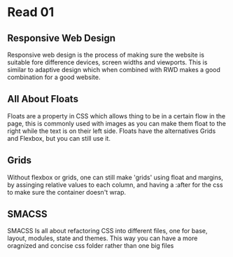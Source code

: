 # Read 01

## Responsive Web Design

Responsive web design is the process of making sure the website is suitable fore difference devices, screen widths and viewports. This is similar to adaptive design which when combined with RWD makes a good combination for a good website.

## All About Floats

Floats are a property in CSS which allows thing to be in a certain flow in the page, this is commonly used with images as you can make them float to the right while the text is on their left side. Floats have the alternatives Grids and Flexbox, but you can still use it.

## Grids

Without flexbox or grids, one can still make 'grids' using float and margins, by assinging relative values to each column, and having a :after for the css to make sure the container doesn't wrap.

## SMACSS

SMACSS Is all about refactoring CSS into different files, one for base, layout, modules, state and themes. This way you can have a more oragnized and concise css folder rather than one big files
